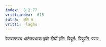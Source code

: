 ```yaml
---
index:  8.2.77
vrittiindex:  615
sutra:  हलि च
vritti:  laghu 
---
```


रेफवान्तस्य धातेरुपधाया इको दीर्घो हलि. पिपूर्तः. पिपुरति. पपार..

